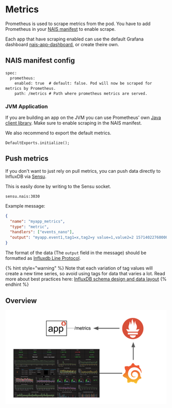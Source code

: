 # Metrics

Prometheus is used to scrape metrics from the pod. You have to add Prometheus in your [NAIS manifest](../nais-application/manifest.md) to enable scrape.

Each app that have scraping enabled can use the default Grafana dashboard [nais-app-dashboard](https://grafana.adeo.no/d/000000283/nais-app-dashbord), or create theire own.

## NAIS manifest config

```text
spec:
  prometheus:
    enabled: true  # default: false. Pod will now be scraped for metrics by Prometheus.
    path: /metrics # Path where prometheus metrics are served.
```

### JVM Application

If you are building an app on the JVM you can use Prometheus' own [Java client library](https://github.com/prometheus/client_java). Make sure to enable scraping in the NAIS manifest.

We also recommend to export the default metrics.

```text
DefaultExports.initialize();
```

## Push metrics

If you don't want to just rely on pull metrics, you can push data directly to InfluxDB via [Sensu](https://sensu.io/).

This is easily done by writing to the Sensu socket.

```text
sensu.nais:3030
```

Example message:

```json
{
  "name": "myapp_metrics",
  "type": "metric",
  "handlers": ["events_nano"],
  "output": "myapp.event1,tag1=x,tag2=y value=1,value2=2 1571402276000000000\nmyapp.event2,tag1=xx,tag2=yy value=42,value2=69 1571402276000000000"
}
```

The format of the data (The `output` field in the message) should be formatted as [Influxdb Line Protocol](https://docs.influxdata.com/influxdb/v1.5/write_protocols/line_protocol_tutorial/#syntax).

{% hint style="warning" %}
Note that each variation of tag values will create a new time series, so avoid using tags for data that varies a lot. Read more about best practices here: [InfluxDB schema design and data layout](https://docs.influxdata.com/influxdb/v1.8/concepts/schema_and_data_layout/)
{% endhint %}


## Overview

![From app to Grafana](../.gitbook/assets/metrics_overview.png)

